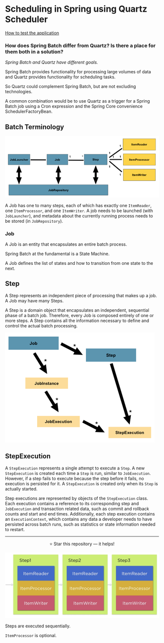 # Scheduling in Spring using Quartz Scheduler

[How to test the application](./HELP.md "How to test the application")

### How does Spring Batch differ from Quartz? Is there a place for them both in a solution?
_Spring Batch and Quartz have different goals._

Spring Batch provides functionality for processing large volumes of data and Quartz provides functionality for scheduling tasks.

So Quartz could complement Spring Batch, but are not excluding technologies.

A common combination would be to use Quartz as a trigger for a Spring Batch job using a Cron expression and the Spring Core convenience SchedulerFactoryBean.

## Batch Terminology
![Batch Stereotypes](./images/batch-stereotypes.png "Batch Stereotypes")

A Job has one to many steps, each of which has exactly one `ItemReader`, one `ItemProcessor`, and one `ItemWriter`.
A job needs to be launched (with `JobLauncher`), and metadata about the currently running process needs to be stored (in `JobRepository`).

### Job
A Job is an entity that encapsulates an entire batch process.

Spring Batch at the fundamental is a State Machine.

A Job defines the list of states and how to transition from one state to the next.

## Step
A Step represents an independent piece of processing that makes up a job.
A Job may have many Steps.

A Step is a domain object that encapsulates an independent, sequential phase of a batch job.
Therefore, every Job is composed entirely of one or more steps.
A Step contains all the information necessary to define and control the actual batch processing.

![Job Hierarchy With Steps](./images/job-hierarchy-with-steps.png "Job Hierarchy With Steps")

## StepExecution
A `StepExecution` represents a single attempt to execute a `Step`.
A new `StepExecution` is created each time a `Step` is run, similar to `JobExecution`. However, if a step fails to execute because the step before it fails, no execution is persisted for it.
A `StepExecution` is created only when its `Step` is actually started.

Step executions are represented by objects of the `StepExecution` class.
Each execution contains a reference to its corresponding step and `JobExecution` and transaction related data, such as commit and rollback counts and start and end times.
Additionally, each step execution contains an `ExecutionContext`, which contains any data a developer needs to have persisted across batch runs, such as statistics or state information needed to restart.

---
<p align="center">
  ⭐ Star this repository — it helps!
</p>

![Job steps](./images/job-steps.png "Job steps")

Steps are executed sequentially.

`ItemProcessor` is optional.
